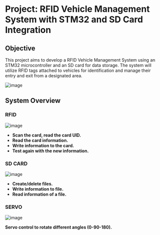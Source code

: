 # Project: RFID Vehicle Management System with STM32 and SD Card Integration

## Objective
This project aims to develop a RFID Vehicle Management System using an STM32 microcontroller and an SD card for data storage. The system will utilize RFID tags attached to vehicles for identification and manage their entry and exit from a designated area.

![image](https://github.com/thaikhacson/Project/assets/143014005/9bc16816-119f-4959-a9c9-73576be77f6e)

## System Overview
### RFID
![image](https://github.com/thaikhacson/Project/assets/143014005/0b92e1fc-b50a-4221-8fe9-66b1a0e96483)
- **Scan the card, read the card UID.**
- **Read the card information.**
- **Write information to the card.**
- **Test again with the new information.**

### SD CARD
![image](https://github.com/thaikhacson/Project/assets/143014005/3aefa92c-e645-4fc7-9e66-5cba5295e5f7)
- **Create/delete files.**
- **Write information to file.**
- **Read information of a file.**

### SERVO
![image](https://github.com/thaikhacson/Project/assets/143014005/89eac3f6-f60d-4056-a8df-b6f3645782c1)

**Servo control to rotate different angles (0-90-180).**


